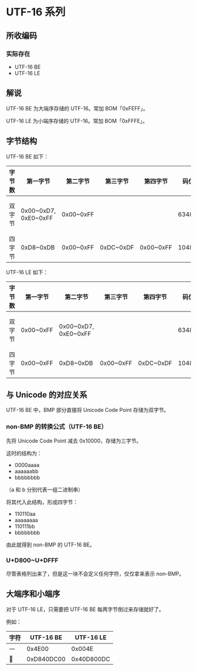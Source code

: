 # UTF-16 系列

## 所收编码
### 实际存在
- UTF-16 BE
- UTF-16 LE

## 解说
UTF-16 BE 为大端序存储的 UTF-16。常加 BOM「0xFEFF」。

UTF-16 LE 为小端序存储的 UTF-16。常加 BOM「0xFFFE」。

## 字节结构
UTF-16 BE 如下：

|字节数|第一字节|第二字节|第三字节|第四字节|码位数|注释|
|-|-|-|-|-|-|-|
|双字节|0x00\~0xD7, 0xE0\~0xFF|0x00~0xFF|||63488|跳过 0xD8~0xDF，留给 non-BMP 表示用。|
|四字节|0xD8~0xDB|0x00~0xFF|0xDC~0xDF|0x00~0xFF|1048576||

UTF-16 LE 如下：

|字节数|第一字节|第二字节|第三字节|第四字节|码位数|注释|
|-|-|-|-|-|-|-|
|双字节|0x00~0xFF|0x00\~0xD7, 0xE0\~0xFF|||63488|跳过 0xD8~0xDF，留给 non-BMP 表示用。|
|四字节|0x00~0xFF|0xD8~0xDB|0x00~0xFF|0xDC~0xDF|1048576||

## 与 Unicode 的对应关系
UTF-16 BE 中，BMP 部分直接将 Unicode Code Point 存储为双字节。

### non-BMP 的转换公式（UTF-16 BE）
先将 Unicode Code Point 减去 0x10000，存储为三字节。

这时的结构为：
- 0000aaaa
- aaaaaabb
- bbbbbbbb

（a 和 b 分别代表一组二进制串）

将其代入此结构，形成四字节：
- 110110aa
- aaaaaaaa
- 110111bb
- bbbbbbbb

由此就得到 non-BMP 的 UTF-16 BE。

### U+D800~U+DFFF
尽管表格列出来了，但是这一块不会定义任何字符，仅仅拿来表示 non-BMP。

## 大端序和小端序
对于 UTF-16 LE，只需要把 UTF-16 BE 每两字节倒过来存储就好了。

例如：

|字符|UTF-16 BE|UTF-16 LE|
|-|-|-|
|一|0x4E00|0x004E|
|𠀀|0xD840DC00|0x40D800DC|
